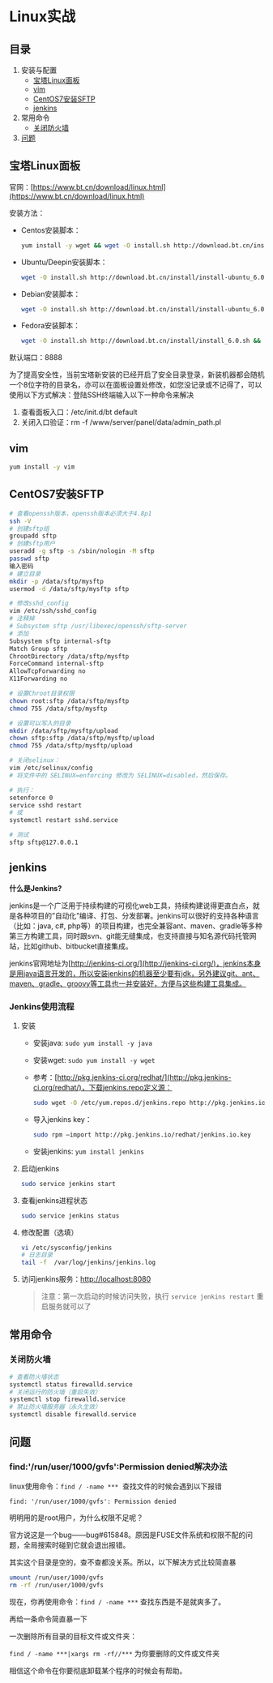 # Linux实战

## 目录

1. 安装与配置
   - [宝塔Linux面板](#宝塔Linux面板)
   - [vim](#vim)
   - [CentOS7安装SFTP](#CentOS7安装SFTP)
   - [jenkins](#jenkins)
2. 常用命令
   - [关闭防火墙](#关闭防火墙)
3. [问题](#问题)

## 宝塔Linux面板

官网：[https://www.bt.cn/download/linux.html](https://www.bt.cn/download/linux.html)

安装方法：

- Centos安装脚本：
  
  ```sh
  yum install -y wget && wget -O install.sh http://download.bt.cn/install/install_6.0.sh && sh install.sh
  ```

- Ubuntu/Deepin安装脚本：
  
  ```sh
  wget -O install.sh http://download.bt.cn/install/install-ubuntu_6.0.sh && sudo bash install.sh
  ```

- Debian安装脚本：
  
  ```sh
  wget -O install.sh http://download.bt.cn/install/install-ubuntu_6.0.sh && bash install.sh
  ```

- Fedora安装脚本：
  
  ```sh
  wget -O install.sh http://download.bt.cn/install/install_6.0.sh && bash install.sh
  ```

默认端口：8888

为了提高安全性，当前宝塔新安装的已经开启了安全目录登录，新装机器都会随机一个8位字符的目录名，亦可以在面板设置处修改，如您没记录或不记得了，可以使用以下方式解决：登陆SSH终端输入以下一种命令来解决

1. 查看面板入口：/etc/init.d/bt default
2. 关闭入口验证：rm -f /www/server/panel/data/admin_path.pl

## vim

```sh
yum install -y vim
```

## CentOS7安装SFTP

```sh
# 查看openssh版本，openssh版本必须大于4.8p1
ssh -V
# 创建sftp组
groupadd sftp
# 创建sftp用户
useradd -g sftp -s /sbin/nologin -M sftp
passwd sftp
输入密码
# 建立目录
mkdir -p /data/sftp/mysftp
usermod -d /data/sftp/mysftp sftp

# 修改sshd_config
vim /etc/ssh/sshd_config
# 注释掉
# Subsystem sftp /usr/libexec/openssh/sftp-server
# 添加
Subsystem sftp internal-sftp
Match Group sftp
ChrootDirectory /data/sftp/mysftp
ForceCommand internal-sftp
AllowTcpForwarding no
X11Forwarding no

# 设置Chroot目录权限
chown root:sftp /data/sftp/mysftp
chmod 755 /data/sftp/mysftp

# 设置可以写入的目录
mkdir /data/sftp/mysftp/upload
chown sftp:sftp /data/sftp/mysftp/upload
chmod 755 /data/sftp/mysftp/upload

# 关闭selinux：
vim /etc/selinux/config
# 将文件中的 SELINUX=enforcing 修改为 SELINUX=disabled，然后保存。

# 执行：
setenforce 0
service sshd restart
# 或
systemctl restart sshd.service

# 测试
sftp sftp@127.0.0.1
```

## jenkins

**什么是Jenkins?**

jenkins是一个广泛用于持续构建的可视化web工具，持续构建说得更直白点，就是各种项目的”自动化”编译、打包、分发部署。jenkins可以很好的支持各种语言（比如：java, c#, php等）的项目构建，也完全兼容ant、maven、gradle等多种第三方构建工具，同时跟svn、git能无缝集成，也支持直接与知名源代码托管网站，比如github、bitbucket直接集成。

jenkins官网地址为[http://jenkins-ci.org/](http://jenkins-ci.org/)，jenkins本身是用java语言开发的，所以安装jenkins的机器至少要有jdk，另外建议git、ant、maven、gradle、groovy等工具也一并安装好，方便与这些构建工具集成。

### Jenkins使用流程

1. 安装

   - 安装java: `sudo yum install -y java`
   - 安装wget: `sudo yum install -y wget`
   - 参考：[http://pkg.jenkins-ci.org/redhat/](http://pkg.jenkins-ci.org/redhat/)，下载jenkins.repo定义源：

     ```sh
     sudo wget -O /etc/yum.repos.d/jenkins.repo http://pkg.jenkins.io/redhat/jenkins.repo
     ```

   - 导入jenkins key：

     ```sh
     sudo rpm –import http://pkg.jenkins.io/redhat/jenkins.io.key
     ```

   - 安装jenkins: `yum install jenkins`

2. 启动jenkins

   ```sh
   sudo service jenkins start
   ```

3. 查看jenkins进程状态

   ```sh
   sudo service jenkins status
   ```

4. 修改配置（选填）

   ```sh
   vi /etc/sysconfig/jenkins
   # 日志目录
   tail -f  /var/log/jenkins/jenkins.log
   ```

5. 访问jenkins服务：[http://localhost:8080](http://localhost:8080)

   >注意：第一次启动的时候访问失败，执行 `service jenkins restart` 重启服务就可以了

## 常用命令

### 关闭防火墙

```sh
# 查看防火墙状态
systemctl status firewalld.service
# 关闭运行的防火墙（重启失效）
systemctl stop firewalld.service
# 禁止防火墙服务器（永久生效）
systemctl disable firewalld.service
```

## 问题

### find:'/run/user/1000/gvfs':Permission denied解决办法

linux使用命令：`find / -name ***`  查找文件的时候会遇到以下报错

`find: '/run/user/1000/gvfs': Permission denied`

明明用的是root用户，为什么权限不足呢？

官方说这是一个bug——bug#615848。原因是FUSE文件系统和权限不配的问题，全局搜索时碰到它就会退出报错。

其实这个目录是空的，查不查都没关系。所以，以下解决方式比较简直暴

```sh
umount /run/user/1000/gvfs
rm -rf /run/user/1000/gvfs
```

现在，你再使用命令：`find / -name ***` 查找东西是不是就爽多了。

再给一条命令简直暴一下

一次删除所有目录的目标文件或文件夹：

`find / -name ***|xargs rm -rf//***` 为你要删除的文件或文件夹

相信这个命令在你要彻底卸载某个程序的时候会有帮助。
